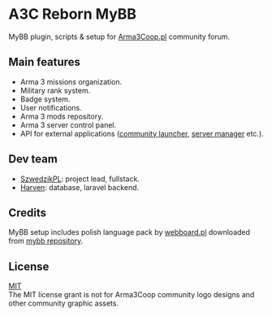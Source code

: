 # A3C Reborn MyBB
MyBB plugin, scripts & setup for [Arma3Coop.pl](https://arma3coop.pl) community forum.

## Main features
- Arma 3 missions organization.
- Military rank system.
- Badge system.
- User notifications.
- Arma 3 mods repository.
- Arma 3 server control panel.
- API for external applications ([community launcher](https://github.com/SzwedzikPL/A3CLauncher), [server manager](https://github.com/SzwedzikPL/A3CRebornServer) etc.).

## Dev team
- [SzwedzikPL](https://github.com/SzwedzikPL): project lead, fullstack.
- [Harven](https://github.com/michalpietryka): database, laravel backend.

## Credits
MyBB setup includes polish language pack by [webboard.pl](https://webboard.pl/) downloaded from [mybb repository](https://community.mybb.com/mods.php?action=view&pid=920).

## License
[MIT](https://github.com/SzwedzikPL/A3CRebornMyBB/blob/master/LICENSE)  
The MIT license grant is not for Arma3Coop community logo designs and other community graphic assets.

